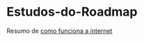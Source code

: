 # Estudos-do-Roadmap

Resumo de [como funciona a internet](https://www.youtube.com/watch?v=HNQD0qJ0TC4&t=191s)
